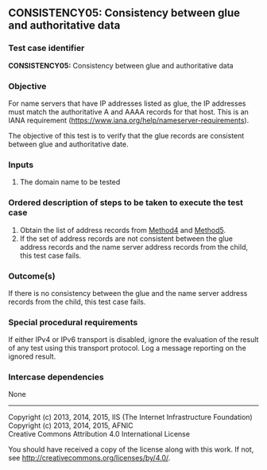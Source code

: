 ## CONSISTENCY05: Consistency between glue and authoritative data

### Test case identifier

**CONSISTENCY05:** Consistency between glue and authoritative data

### Objective

For name servers that have IP addresses listed as glue, the IP addresses must
match the authoritative A and AAAA records for that host. This is an IANA
requirement (https://www.iana.org/help/nameserver-requirements).

The objective of this test is to verify that the glue records are
consistent between glue and authoritative date.

### Inputs

1. The domain name to be tested

### Ordered description of steps to be taken to execute the test case

1. Obtain the list of address records from [Method4](../Methods.md) and
   [Method5](../Methods.md).
2. If the set of address records are not consistent between the glue address
   records and the name server address records from the child, this test case fails.

### Outcome(s)

If there is no consistency between the glue and the name server address records
from the child, this test case fails.

### Special procedural requirements	

If either IPv4 or IPv6 transport is disabled, ignore the evaluation of the
result of any test using this transport protocol. Log a message reporting
on the ignored result.

### Intercase dependencies

None

-------

Copyright (c) 2013, 2014, 2015, IIS (The Internet Infrastructure Foundation)  
Copyright (c) 2013, 2014, 2015, AFNIC  
Creative Commons Attribution 4.0 International License

You should have received a copy of the license along with this
work.  If not, see <http://creativecommons.org/licenses/by/4.0/>.
